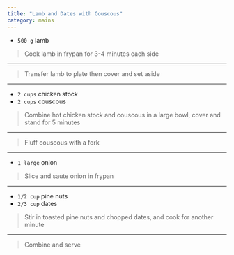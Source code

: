 ```yaml
---
title: "Lamb and Dates with Couscous"
category: mains
---
```



* `500 g` lamb

> Cook lamb in frypan for 3-4 minutes each side

---

> Transfer lamb to plate then cover and set aside

---

* `2 cups` chicken stock
* `2 cups` couscous

> Combine hot chicken stock and couscous in a large bowl, cover and stand for 5 minutes

---

> Fluff couscous with a fork

---

* `1 large` onion

> Slice and saute onion in frypan

---

* `1/2 cup` pine nuts
* `2/3 cup` dates

> Stir in toasted pine nuts and chopped dates,  and cook for another minute

---

> Combine and serve

